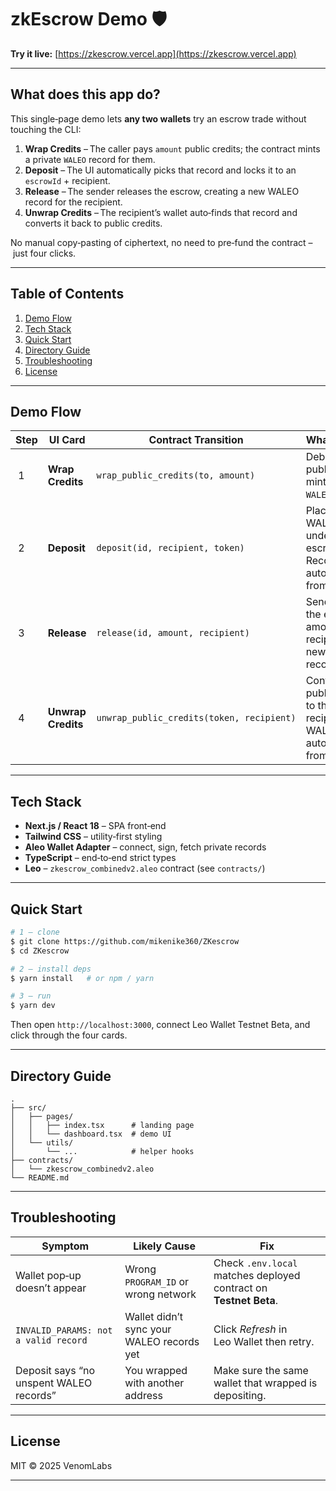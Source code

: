 # zkEscrow Demo 🛡️

**Try it live:** [https://zkescrow.vercel.app](https://zkescrow.vercel.app)

---

## What does this app do?

This single‑page demo lets **any two wallets** try an escrow trade without touching the CLI:

1. **Wrap Credits** – The caller pays `amount` public credits; the contract mints a private `WALEO` record for them.
2. **Deposit** – The UI automatically picks that record and locks it to an `escrowId` + recipient.
3. **Release** – The sender releases the escrow, creating a new WALEO record for the recipient.
4. **Unwrap Credits** – The recipient’s wallet auto‑finds that record and converts it back to public credits.

No manual copy‑pasting of ciphertext, no need to pre‑fund the contract – just four clicks.

---

## Table of Contents

1. [Demo Flow](#demo-flow)
2. [Tech Stack](#tech-stack)
3. [Quick Start](#quick-start)
4. [Directory Guide](#directory-guide)
5. [Troubleshooting](#troubleshooting)
6. [License](#license)

---

## Demo Flow

| Step | UI Card            | Contract Transition                       | What Happens                                                                           |
| ---- | ------------------ | ----------------------------------------- | -------------------------------------------------------------------------------------- |
|  1   | **Wrap Credits**   | `wrap_public_credits(to, amount)`         | Debits caller’s public balance, mints a private `WALEO` record.                        |
|  2   | **Deposit**        | `deposit(id, recipient, token)`           | Places the WALEO record under an escrow ID. Record auto‑selected from wallet.          |
|  3   | **Release**        | `release(id, amount, recipient)`          | Sender moves the escrowed amount to the recipient as a new WALEO record.               |
|  4   | **Unwrap Credits** | `unwrap_public_credits(token, recipient)` | Contract pays public credits to the recipient. WALEO record auto‑selected from wallet. |

---

## Tech Stack

* **Next.js / React 18** – SPA front‑end
* **Tailwind CSS** – utility‑first styling
* **Aleo Wallet Adapter** – connect, sign, fetch private records
* **TypeScript** – end‑to‑end strict types
* **Leo** – `zkescrow_combinedv2.aleo` contract (see `contracts/`)

---

## Quick Start

```bash
# 1 – clone
$ git clone https://github.com/mikenike360/ZKescrow
$ cd ZKescrow

# 2 – install deps
$ yarn install   # or npm / yarn

# 3 – run
$ yarn dev
```

Then open `http://localhost:3000`, connect Leo Wallet Testnet Beta, and click through the four cards.

---

## Directory Guide

```
.
├── src/
│   ├── pages/
│   │   ├── index.tsx      # landing page
│   │   └── dashboard.tsx  # demo UI
│   └── utils/
│       └── ...            # helper hooks
├── contracts/
│   └── zkescrow_combinedv2.aleo
└── README.md
```

---

## Troubleshooting

| Symptom                                 | Likely Cause                              | Fix                                                               |
| --------------------------------------- | ----------------------------------------- | ----------------------------------------------------------------- |
| Wallet pop‑up doesn’t appear            | Wrong `PROGRAM_ID` or wrong network       | Check `.env.local` matches deployed contract on **Testnet Beta**. |
| `INVALID_PARAMS: not a valid record`    | Wallet didn’t sync your WALEO records yet | Click *Refresh* in Leo Wallet then retry.                         |
| Deposit says “no unspent WALEO records” | You wrapped with another address          | Make sure the same wallet that wrapped is depositing.             |

---

## License

MIT © 2025 VenomLabs

---
